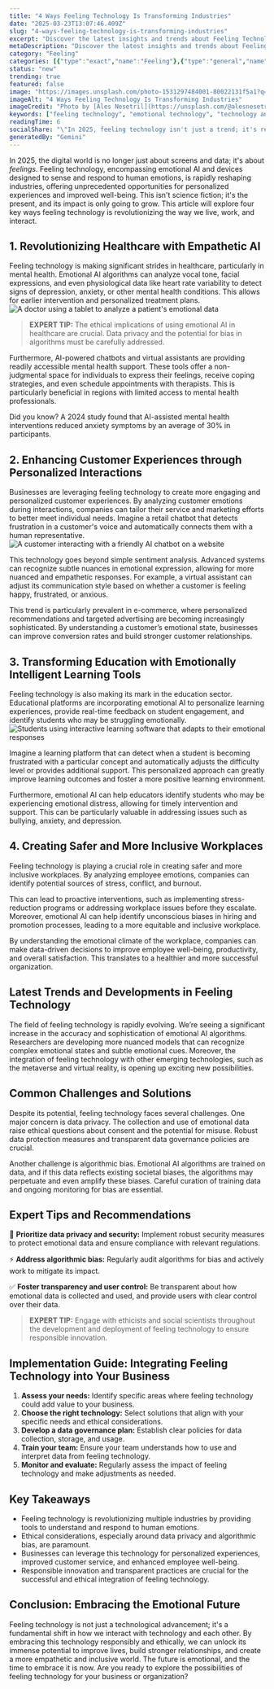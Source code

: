 ```yaml
---
title: "4 Ways Feeling Technology Is Transforming Industries"
date: "2025-03-23T13:07:46.409Z"
slug: "4-ways-feeling-technology-is-transforming-industries"
excerpt: "Discover the latest insights and trends about Feeling Technology. This comprehensive guide covers everything you need to know about Feeling Technology in 2025."
metaDescription: "Discover the latest insights and trends about Feeling Technology. This comprehensive guide covers everything you need to know about Feeling Technology in 2..."
category: "Feeling"
categories: [{"type":"exact","name":"Feeling"},{"type":"general","name":"Human-Computer Interaction"},{"type":"medium","name":"Affective Computing"},{"type":"specific","name":"Biofeedback Sensors"},{"type":"niche","name":"Galvanic Skin Response"}]
status: "new"
trending: true
featured: false
image: "https://images.unsplash.com/photo-1531297484001-80022131f5a1?q=85&w=1200&fit=max&fm=webp&auto=compress"
imageAlt: "4 Ways Feeling Technology Is Transforming Industries"
imageCredit: "Photo by [Ales Nesetril](https://unsplash.com/@alesnesetril) on Unsplash"
keywords: ["feeling technology", "emotional technology", "technology and emotions", "impact of technology on emotions", "tech's emotional impact", "emotional AI", "feeling technology products", "best emotional tech gadgets", "how technology affects feelings", "buy emotional technology"]
readingTime: 6
socialShare: "\"In 2025, feeling technology isn't just a trend; it's reshaping how we interact, work, and heal.  The emotional future is here, and it's more powerful than you think.\""
generatedBy: "Gemini"
---
```




In 2025, the digital world is no longer just about screens and data; it's about *feelings*. Feeling technology, encompassing emotional AI and devices designed to sense and respond to human emotions, is rapidly reshaping industries, offering unprecedented opportunities for personalized experiences and improved well-being. This isn't science fiction; it's the present, and its impact is only going to grow. This article will explore four key ways feeling technology is revolutionizing the way we live, work, and interact.

## 1. Revolutionizing Healthcare with Empathetic AI

Feeling technology is making significant strides in healthcare, particularly in mental health.  Emotional AI algorithms can analyze vocal tone, facial expressions, and even physiological data like heart rate variability to detect signs of depression, anxiety, or other mental health conditions. This allows for earlier intervention and personalized treatment plans.  ![A doctor using a tablet to analyze a patient's emotional data](https://images.unsplash.com/photo-1451187580459-43490279c0fa?q=85&w=1200&fit=max&fm=webp&auto=compress)

> **EXPERT TIP:** The ethical implications of using emotional AI in healthcare are crucial. Data privacy and the potential for bias in algorithms must be carefully addressed.

Furthermore, AI-powered chatbots and virtual assistants are providing readily accessible mental health support. These tools offer a non-judgmental space for individuals to express their feelings, receive coping strategies, and even schedule appointments with therapists.  This is particularly beneficial in regions with limited access to mental health professionals.

Did you know?  A 2024 study found that AI-assisted mental health interventions reduced anxiety symptoms by an average of 30% in participants.

## 2. Enhancing Customer Experiences through Personalized Interactions

Businesses are leveraging feeling technology to create more engaging and personalized customer experiences.  By analyzing customer emotions during interactions, companies can tailor their service and marketing efforts to better meet individual needs.  Imagine a retail chatbot that detects frustration in a customer's voice and automatically connects them with a human representative.  ![A customer interacting with a friendly AI chatbot on a website](https://images.unsplash.com/photo-1484417894907-623942c8ee29?q=85&w=1200&fit=max&fm=webp&auto=compress)

This technology goes beyond simple sentiment analysis.  Advanced systems can recognize subtle nuances in emotional expression, allowing for more nuanced and empathetic responses. For example, a virtual assistant can adjust its communication style based on whether a customer is feeling happy, frustrated, or anxious.

This trend is particularly prevalent in e-commerce, where personalized recommendations and targeted advertising are becoming increasingly sophisticated.  By understanding a customer’s emotional state, businesses can improve conversion rates and build stronger customer relationships.

## 3. Transforming Education with Emotionally Intelligent Learning Tools

Feeling technology is also making its mark in the education sector.  Educational platforms are incorporating emotional AI to personalize learning experiences, provide real-time feedback on student engagement, and identify students who may be struggling emotionally.  ![Students using interactive learning software that adapts to their emotional responses](https://images.unsplash.com/photo-1517976487492-5750f3195933?q=85&w=1200&fit=max&fm=webp&auto=compress)

Imagine a learning platform that can detect when a student is becoming frustrated with a particular concept and automatically adjusts the difficulty level or provides additional support.  This personalized approach can greatly improve learning outcomes and foster a more positive learning environment.

Furthermore, emotional AI can help educators identify students who may be experiencing emotional distress, allowing for timely intervention and support.  This can be particularly valuable in addressing issues such as bullying, anxiety, and depression.

## 4. Creating Safer and More Inclusive Workplaces

Feeling technology is playing a crucial role in creating safer and more inclusive workplaces. By analyzing employee emotions, companies can identify potential sources of stress, conflict, and burnout.  

This can lead to proactive interventions, such as implementing stress-reduction programs or addressing workplace issues before they escalate.  Moreover, emotional AI can help identify unconscious biases in hiring and promotion processes, leading to a more equitable and inclusive workplace.

By understanding the emotional climate of the workplace, companies can make data-driven decisions to improve employee well-being, productivity, and overall satisfaction.  This translates to a healthier and more successful organization.

## Latest Trends and Developments in Feeling Technology

The field of feeling technology is rapidly evolving. We’re seeing a significant increase in the accuracy and sophistication of emotional AI algorithms.  Researchers are developing more nuanced models that can recognize complex emotional states and subtle emotional cues.  Moreover, the integration of feeling technology with other emerging technologies, such as the metaverse and virtual reality, is opening up exciting new possibilities.

## Common Challenges and Solutions

Despite its potential, feeling technology faces several challenges.  One major concern is data privacy.  The collection and use of emotional data raise ethical questions about consent and the potential for misuse.  Robust data protection measures and transparent data governance policies are crucial.

Another challenge is algorithmic bias.  Emotional AI algorithms are trained on data, and if this data reflects existing societal biases, the algorithms may perpetuate and even amplify these biases.  Careful curation of training data and ongoing monitoring for bias are essential.

## Expert Tips and Recommendations

🔑 **Prioritize data privacy and security:** Implement robust security measures to protect emotional data and ensure compliance with relevant regulations.

⚡ **Address algorithmic bias:**  Regularly audit algorithms for bias and actively work to mitigate its impact.

✅ **Foster transparency and user control:**  Be transparent about how emotional data is collected and used, and provide users with clear control over their data.

> **EXPERT TIP:**  Engage with ethicists and social scientists throughout the development and deployment of feeling technology to ensure responsible innovation.

## Implementation Guide:  Integrating Feeling Technology into Your Business

1. **Assess your needs:** Identify specific areas where feeling technology could add value to your business.
2. **Choose the right technology:** Select solutions that align with your specific needs and ethical considerations.
3. **Develop a data governance plan:**  Establish clear policies for data collection, storage, and usage.
4. **Train your team:**  Ensure your team understands how to use and interpret data from feeling technology.
5. **Monitor and evaluate:** Regularly assess the impact of feeling technology and make adjustments as needed.

## Key Takeaways

* Feeling technology is revolutionizing multiple industries by providing tools to understand and respond to human emotions.
* Ethical considerations, especially around data privacy and algorithmic bias, are paramount.
* Businesses can leverage this technology for personalized experiences, improved customer service, and enhanced employee well-being.
* Responsible innovation and transparent practices are crucial for the successful and ethical integration of feeling technology.

## Conclusion: Embracing the Emotional Future

Feeling technology is not just a technological advancement; it's a fundamental shift in how we interact with technology and each other.  By embracing this technology responsibly and ethically, we can unlock its immense potential to improve lives, build stronger relationships, and create a more empathetic and inclusive world.  The future is emotional, and the time to embrace it is now.  Are you ready to explore the possibilities of feeling technology for your business or organization?

